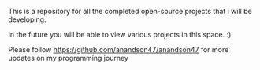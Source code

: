 This is a repository for all the completed open-source projects that i will be developing.

In the future you will be able to view various projects in this space. :) 

Please follow https://github.com/anandson47/anandson47 for more updates on my programming journey
